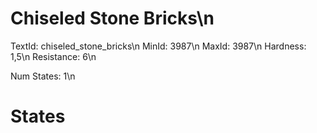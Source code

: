 # Chiseled Stone Bricks\n
TextId: chiseled_stone_bricks\n
MinId: 3987\n
MaxId: 3987\n
Hardness: 1,5\n
Resistance: 6\n

Num States: 1\n
# States
```

```